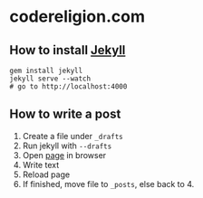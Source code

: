 # codereligion.com

## How to install [Jekyll](http://jekyllrb.com/)
 
    gem install jekyll
    jekyll serve --watch
    # go to http://localhost:4000

## How to write a post

1. Create a file under `_drafts`
2. Run jekyll with `--drafts`
3. Open [page](http://localhost:4000) in browser
4. Write text
5. Reload page
6. If finished, move file to `_posts`, else back to 4.